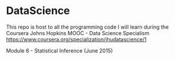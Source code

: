 # DataScience
This repo is host to all the programming code I will learn during the Coursera Johns Hopkins MOOC - Data Science Specialism https://www.coursera.org/specialization/jhudatascience/1

Module 6 - Statistical Inference (June 2015)

